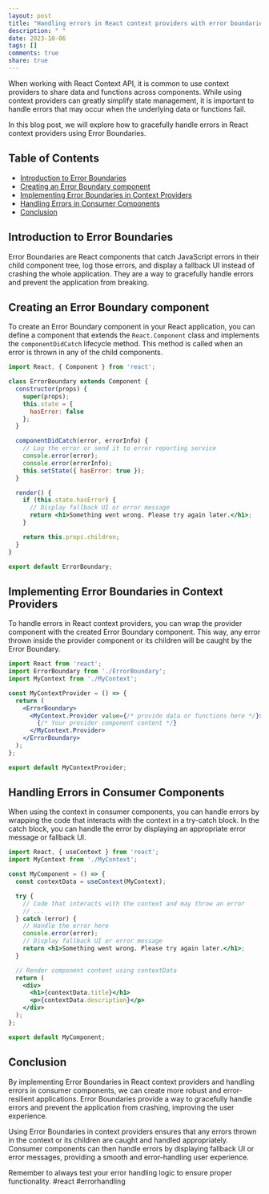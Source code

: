 ```yaml
---
layout: post
title: "Handling errors in React context providers with error boundaries"
description: " "
date: 2023-10-06
tags: []
comments: true
share: true
---
```


When working with React Context API, it is common to use context providers to share data and functions across components. While using context providers can greatly simplify state management, it is important to handle errors that may occur when the underlying data or functions fail.

In this blog post, we will explore how to gracefully handle errors in React context providers using Error Boundaries.

## Table of Contents
- [Introduction to Error Boundaries](#introduction-to-error-boundaries)
- [Creating an Error Boundary component](#creating-an-error-boundary-component)
- [Implementing Error Boundaries in Context Providers](#implementing-error-boundaries-in-context-providers)
- [Handling Errors in Consumer Components](#handling-errors-in-consumer-components)
- [Conclusion](#conclusion)

## Introduction to Error Boundaries
Error Boundaries are React components that catch JavaScript errors in their child component tree, log those errors, and display a fallback UI instead of crashing the whole application. They are a way to gracefully handle errors and prevent the application from breaking.

## Creating an Error Boundary component
To create an Error Boundary component in your React application, you can define a component that extends the `React.Component` class and implements the `componentDidCatch` lifecycle method. This method is called when an error is thrown in any of the child components.

```jsx
import React, { Component } from 'react';

class ErrorBoundary extends Component {
  constructor(props) {
    super(props);
    this.state = {
      hasError: false
    };
  }

  componentDidCatch(error, errorInfo) {
    // Log the error or send it to error reporting service
    console.error(error);
    console.error(errorInfo);
    this.setState({ hasError: true });
  }

  render() {
    if (this.state.hasError) {
      // Display fallback UI or error message
      return <h1>Something went wrong. Please try again later.</h1>;
    }

    return this.props.children;
  }
}

export default ErrorBoundary;
```

## Implementing Error Boundaries in Context Providers
To handle errors in React context providers, you can wrap the provider component with the created Error Boundary component. This way, any error thrown inside the provider component or its children will be caught by the Error Boundary.

```jsx
import React from 'react';
import ErrorBoundary from './ErrorBoundary';
import MyContext from './MyContext';

const MyContextProvider = () => {
  return (
    <ErrorBoundary>
      <MyContext.Provider value={/* provide data or functions here */}>
        {/* Your provider component content */}
      </MyContext.Provider>
    </ErrorBoundary>
  );
};

export default MyContextProvider;
```

## Handling Errors in Consumer Components
When using the context in consumer components, you can handle errors by wrapping the code that interacts with the context in a try-catch block. In the catch block, you can handle the error by displaying an appropriate error message or fallback UI.

```jsx
import React, { useContext } from 'react';
import MyContext from './MyContext';

const MyComponent = () => {
  const contextData = useContext(MyContext);

  try {
    // Code that interacts with the context and may throw an error
    // ...
  } catch (error) {
    // Handle the error here
    console.error(error);
    // Display fallback UI or error message
    return <h1>Something went wrong. Please try again later.</h1>;
  }

  // Render component content using contextData
  return (
    <div>
      <h1>{contextData.title}</h1>
      <p>{contextData.description}</p>
    </div>
  );
};

export default MyComponent;
```

## Conclusion
By implementing Error Boundaries in React context providers and handling errors in consumer components, we can create more robust and error-resilient applications. Error Boundaries provide a way to gracefully handle errors and prevent the application from crashing, improving the user experience.

Using Error Boundaries in context providers ensures that any errors thrown in the context or its children are caught and handled appropriately. Consumer components can then handle errors by displaying fallback UI or error messages, providing a smooth and error-handling user experience.

Remember to always test your error handling logic to ensure proper functionality. #react #errorhandling